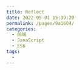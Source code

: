 ```yaml
---
title: Reflect
date: 2022-05-01 15:39:20
permalink: /pages/9a1604/
categories:
  - 前端
  - JavaScript
  - ES6
tags:
  - 
---
```

